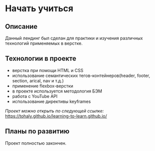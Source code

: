 # Начать учиться

## Описание
Данный лендинг был сделан для практики и изучения различных технологий применяемых в верстке.

## Технологии в проекте

- верстка при помощи HTML и CSS
- использование семантических тегов-контейнеров(header, footer, section, arical, nav и т.д.)
- применение flexbox-верстки
- в проекте используется методология БЭМ
- работа с YouTube API
- использование директивы keyframes

*Проект можно открыть по следующей ссылке:*  
https://tohaly.github.io/learning-to-learn.github.io/

## Планы по развитию

Проект полностью закончен.
